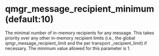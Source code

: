 # qmgr_message_recipient_minimum (default:10) 


The minimal number of in-memory recipients for any message. This
takes priority over any other in-memory recipient limits (i.e.,
the global qmgr_message_recipient_limit and the per transport
_recipient_limit) if necessary. The minimum value allowed for this
parameter is 1.



